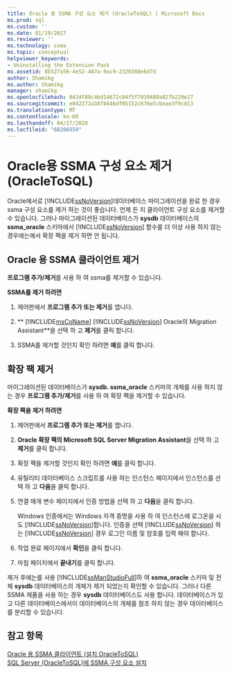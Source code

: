```yaml
---
title: Oracle 용 SSMA 구성 요소 제거 (OracleToSQL) | Microsoft Docs
ms.prod: sql
ms.custom: ''
ms.date: 01/19/2017
ms.reviewer: ''
ms.technology: ssma
ms.topic: conceptual
helpviewer_keywords:
- Uninstalling the Extension Pack
ms.assetid: 8b527a56-4e52-487a-9ac9-2320388e6d7d
author: Shamikg
ms.author: Shamikg
manager: shamikg
ms.openlocfilehash: 0434f88c46d14672c84f5f7939488a827b229e27
ms.sourcegitcommit: e042272a38fb646df05152c676e5cbeae3f9cd13
ms.translationtype: MT
ms.contentlocale: ko-KR
ms.lasthandoff: 04/27/2020
ms.locfileid: "68266559"
---
```

# <a name="removing-ssma--for-oracle-components-oracletosql"></a>Oracle용 SSMA 구성 요소 제거(OracleToSQL)
Oracle에서로 [!INCLUDE[ssNoVersion](../../includes/ssnoversion-md.md)]데이터베이스 마이그레이션을 완료 한 경우 ssma 구성 요소를 제거 하는 것이 좋습니다. 언제 든 지 클라이언트 구성 요소를 제거할 수 있습니다. 그러나 마이그레이션된 데이터베이스가 **sysdb** 데이터베이스의 **ssma_oracle** 스키마에서 [!INCLUDE[ssNoVersion](../../includes/ssnoversion-md.md)] 함수를 더 이상 사용 하지 않는 경우에는에서 확장 팩을 제거 하면 안 됩니다.  
  
## <a name="uninstalling-the-ssma-for-oracle-client"></a>Oracle 용 SSMA 클라이언트 제거  
**프로그램 추가/제거**를 사용 하 여 ssma를 제거할 수 있습니다.  
  
**SSMA를 제거 하려면**  
  
1.  제어판에서 **프로그램 추가 또는 제거**를 엽니다.  
  
2.  ** [!INCLUDE[msCoName](../../includes/msconame_md.md)] [!INCLUDE[ssNoVersion](../../includes/ssnoversion-md.md)] Oracle의 Migration Assistant**을 선택 하 고 **제거**를 클릭 합니다.  
  
3.  SSMA를 제거할 것인지 확인 하려면 **예**를 클릭 합니다.  
  
## <a name="uninstalling-the-extension-pack"></a>확장 팩 제거  
마이그레이션된 데이터베이스가 **sysdb. ssma_oracle** 스키마의 개체를 사용 하지 않는 경우 **프로그램 추가/제거**를 사용 하 여 확장 팩을 제거할 수 있습니다.  
  
**확장 팩을 제거 하려면**  
  
1.  제어판에서 **프로그램 추가 또는 제거**를 엽니다.  
  
2.  **Oracle 확장 팩의 Microsoft SQL Server Migration Assistant**을 선택 하 고 **제거**를 클릭 합니다.  
  
3.  확장 팩을 제거할 것인지 확인 하려면 **예**를 클릭 합니다.  
  
4.  유틸리티 데이터베이스 스크립트를 사용 하는 인스턴스 페이지에서 인스턴스를 선택 하 고 **다음**을 클릭 합니다.  
  
5.  연결 매개 변수 페이지에서 인증 방법을 선택 하 고 **다음**을 클릭 합니다.  
  
    Windows 인증에서는 Windows 자격 증명을 사용 하 여 인스턴스에 로그온을 시도 [!INCLUDE[ssNoVersion](../../includes/ssnoversion-md.md)]합니다. 인증을 선택 [!INCLUDE[ssNoVersion](../../includes/ssnoversion-md.md)] 하는 [!INCLUDE[ssNoVersion](../../includes/ssnoversion-md.md)] 경우 로그인 이름 및 암호를 입력 해야 합니다.  
  
6.  작업 완료 페이지에서 **확인**을 클릭 합니다.  
  
7.  마침 페이지에서 **끝내기**를 클릭 합니다.  
  
제거 후에는를 사용 [!INCLUDE[ssManStudioFull](../../includes/ssmanstudiofull-md.md)]하 여 **ssma_oracle** 스키마 및 전체 **sysdb** 데이터베이스의 개체가 제거 되었는지 확인할 수 있습니다. 그러나 다른 SSMA 제품을 사용 하는 경우 **sysdb** 데이터베이스도 사용 합니다. 데이터베이스가 있고 다른 데이터베이스에서이 데이터베이스의 개체를 참조 하지 않는 경우 데이터베이스를 분리할 수 있습니다.  
  
## <a name="see-also"></a>참고 항목  
[Oracle 용 SSMA 클라이언트 &#40;설치 OracleToSQL&#41;](../../ssma/oracle/installing-ssma-for-oracle-client-oracletosql.md)  
[SQL Server &#40;OracleToSQL&#41;에 SSMA 구성 요소 설치](../../ssma/oracle/installing-ssma-components-on-sql-server-oracletosql.md)  
  
